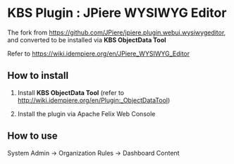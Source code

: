 # KBS Plugin : JPiere WYSIWYG Editor

The fork from https://github.com/JPiere/jpiere.plugin.webui.wysiwygeditor, and converted to be installed via **KBS ObjectData Tool** 

Refer to https://wiki.idempiere.org/en/JPiere_WYSIWYG_Editor

## How to install

1. Install **KBS ObjectData Tool** (refer to http://wiki.idempiere.org/en/Plugin:_ObjectDataTool)

2. Install the plugin via Apache Felix Web Console

## How to use

System Admin -> Organization Rules -> Dashboard Content

